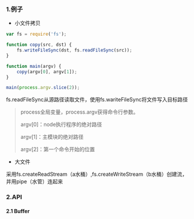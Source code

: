 ### 1.例子

* 小文件拷贝

```js
var fs = require('fs');

function copy(src, dst) {
    fs.writeFileSync(dst, fs.readFileSync(src));
}

function main(argv) {
    copy(argv[0], argv[1]);
}

main(process.argv.slice(2));
```

fs.readFileSync从源路径读取文件，使用fs.wariteFileSync将文件写入目标路径

> process全局变量，process.argv获得命令行参数。
>
> argv\[0\]：node执行程序的绝对路径
>
> argv\[1\]：主模块的绝对路径
>
> argv\[2\]：第一个命令开始的位置

* 大文件

采用fs.createReadStream（a水桶）,fs.createWriteStream（b水桶）创建流，并用pipe（水管）连起来

### 2.API

#### 2.1 Buffer







